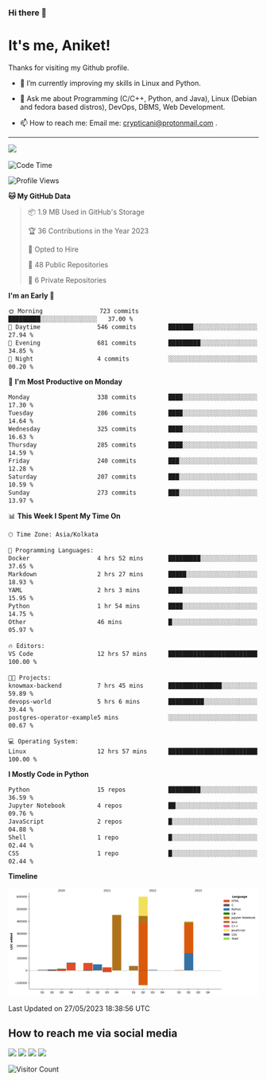 ### Hi there 👋

   # It's me, Aniket!
   Thanks for visiting my Github profile.

<!--
**crypticani/crypticani** is a ✨ _special_ ✨ repository because its `README.md` (this file) appears on your GitHub profile. -->

- 🌱 I’m currently improving my skills in Linux and Python.

- 💬 Ask me about Programming (C/C++, Python, and Java), Linux (Debian and fedora based distros), DevOps, DBMS, Web Development.

- 📫 How to reach me: Email me: crypticani@protonmail.com .

---

<a href="#"><img src="https://github-readme-stats.vercel.app/api?username=crypticani&show_icons=true&hide_border=false&layout=default&theme=dracula&count_private=true"></a>

<!--START_SECTION:waka-->
![Code Time](http://img.shields.io/badge/Code%20Time-541%20hrs%2058%20mins-blue)

![Profile Views](http://img.shields.io/badge/Profile%20Views-0-blue)

**🐱 My GitHub Data** 

> 📦 1.9 MB Used in GitHub's Storage 
 > 
> 🏆 36 Contributions in the Year 2023
 > 
> 💼 Opted to Hire
 > 
> 📜 48 Public Repositories 
 > 
> 🔑 6 Private Repositories 
 > 
**I'm an Early 🐤** 

```text
🌞 Morning                723 commits         █████████░░░░░░░░░░░░░░░░   37.00 % 
🌆 Daytime                546 commits         ███████░░░░░░░░░░░░░░░░░░   27.94 % 
🌃 Evening                681 commits         █████████░░░░░░░░░░░░░░░░   34.85 % 
🌙 Night                  4 commits           ░░░░░░░░░░░░░░░░░░░░░░░░░   00.20 % 
```
📅 **I'm Most Productive on Monday** 

```text
Monday                   338 commits         ████░░░░░░░░░░░░░░░░░░░░░   17.30 % 
Tuesday                  286 commits         ████░░░░░░░░░░░░░░░░░░░░░   14.64 % 
Wednesday                325 commits         ████░░░░░░░░░░░░░░░░░░░░░   16.63 % 
Thursday                 285 commits         ████░░░░░░░░░░░░░░░░░░░░░   14.59 % 
Friday                   240 commits         ███░░░░░░░░░░░░░░░░░░░░░░   12.28 % 
Saturday                 207 commits         ███░░░░░░░░░░░░░░░░░░░░░░   10.59 % 
Sunday                   273 commits         ███░░░░░░░░░░░░░░░░░░░░░░   13.97 % 
```


📊 **This Week I Spent My Time On** 

```text
🕑︎ Time Zone: Asia/Kolkata

💬 Programming Languages: 
Docker                   4 hrs 52 mins       █████████░░░░░░░░░░░░░░░░   37.65 % 
Markdown                 2 hrs 27 mins       █████░░░░░░░░░░░░░░░░░░░░   18.93 % 
YAML                     2 hrs 3 mins        ████░░░░░░░░░░░░░░░░░░░░░   15.95 % 
Python                   1 hr 54 mins        ████░░░░░░░░░░░░░░░░░░░░░   14.75 % 
Other                    46 mins             █░░░░░░░░░░░░░░░░░░░░░░░░   05.97 % 

🔥 Editors: 
VS Code                  12 hrs 57 mins      █████████████████████████   100.00 % 

🐱‍💻 Projects: 
knowmax-backend          7 hrs 45 mins       ███████████████░░░░░░░░░░   59.89 % 
devops-world             5 hrs 6 mins        ██████████░░░░░░░░░░░░░░░   39.44 % 
postgres-operator-example5 mins              ░░░░░░░░░░░░░░░░░░░░░░░░░   00.67 % 

💻 Operating System: 
Linux                    12 hrs 57 mins      █████████████████████████   100.00 % 
```

**I Mostly Code in Python** 

```text
Python                   15 repos            █████████░░░░░░░░░░░░░░░░   36.59 % 
Jupyter Notebook         4 repos             ██░░░░░░░░░░░░░░░░░░░░░░░   09.76 % 
JavaScript               2 repos             █░░░░░░░░░░░░░░░░░░░░░░░░   04.88 % 
Shell                    1 repo              █░░░░░░░░░░░░░░░░░░░░░░░░   02.44 % 
CSS                      1 repo              █░░░░░░░░░░░░░░░░░░░░░░░░   02.44 % 
```



**Timeline**

![Lines of Code chart](https://raw.githubusercontent.com/crypticani/crypticani/master/assets/bar_graph.png)


 Last Updated on 27/05/2023 18:38:56 UTC
<!--END_SECTION:waka-->

## How to reach me via social media
<p>
<a href="https://www.linkedin.com/in/crypticani/"><img src="https://img.shields.io/badge/-LinkedIn-blue?&style=for-the-badge&logo=linkedin&logoColor=white" height=30></a> 
<a href="https://twitter.com/crypticani"><img src="https://img.shields.io/badge/twitter-%231DA1F2.svg?&style=for-the-badge&logo=twitter&logoColor=white" height=30></a> 
<a href="https://www.quora.com/profile/Cryptic-Ani"><img src="https://img.shields.io/badge/-Quora-critical?&style=for-the-badge&logo=quora&logoColor=white" height=30></a>   
<a href="https://t.me/crypticani"><img src="https://img.shields.io/badge/-Telegram-informational?&style=for-the-badge&logo=telegram&logoColor=white" height=30></a> 

</p>

![Visitor Count](https://profile-counter.glitch.me/{crypticani}/count.svg)
